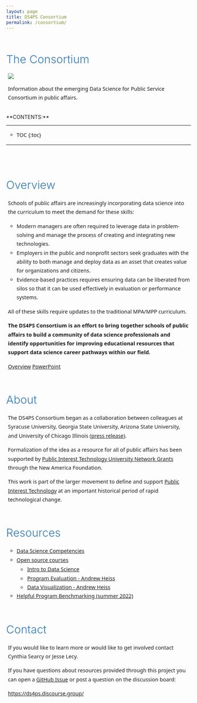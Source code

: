 ```yaml
---
layout: page
title: DS4PS Consortium
permalink: /consortium/
---
```




## The Consortium


![](https://raw.githubusercontent.com/DS4PS/ds4ps.github.io/master/assets/img/public-sector-blue2.jpg)

Information about the emerging Data Science for Public Service Consortium in public affairs. 


<br>
**CONTENTS:**

-----------------------

* TOC
{:toc}

-----------------------

<br>

 
 
## Overview 
 
Schools of public affairs are increasingly incorporating data science into the curriculum to meet the demand for these skills: 

* Modern managers are often required to leverage data in problem-solving and manage the process of creating and integrating new technologies.
* Employers in the public and nonprofit sectors seek graduates with the ability to both manage and deploy data as an asset that creates value for organizations and citizens. 
* Evidence-based practices requires ensuring data can be liberated from silos so that it can be used effectively in evaluation or performance systems. 

All of these skills require updates to the traditional MPA/MPP curriculum. 

**The DS4PS Consortium is an effort to bring together schools of public affairs to build a community of data science professionals and identify opportunities for improving educational resources that support data science career pathways within our field.** 

 [Overview](assets/ds4ps-overview.pdf) [PowerPoint](assets/ds4ps-overview-ppt.pdf)
 
## About

The DS4PS Consortium began as a collaboration between colleagues at Syracuse University, Georgia State University, Arizona State University, and University of Chicago Illinois ([press release](https://news.gsu.edu/2019/09/11/andrew-young-school-data-science-public-service-workshop/)).
 
Formalization of the idea as a resource for all of public affairs has been supported by [Public Interest Technology University Network Grants](https://news.gsu.edu/2021/11/05/andrew-young-school-public-interest-technology-new-america-data-science-public-service/) through the New America Foundation. 

This work is part of the larger movement to define and support [Public Interest Technology](https://www.newamerica.org/pit/blog/what-public-interest-technology-revisiting-term-defines-our-work/) at an important historical period of rapid technological change. 
 
 
## Resources

* [Data Science Competencies](assets/data-science-competencies.pdf)  
* [Open source courses](https://github.com/DS4PS)
  - [Intro to Data Science](https://github.com/DS4PS/intro-data-science-TEMPLATE)  
  - [Program Evaluation - Andrew Heiss](https://evalf22.classes.andrewheiss.com/)  
  - [Data Visualization - Andrew Heiss](https://datavizs22.classes.andrewheiss.com/) 
* [Helpful Program Benchmarking (summer 2022)](assets/naspaa-course-map.pdf) 
 
## Contact

If you would like to learn more or would like to get involved contact Cynthia Searcy or Jesse Lecy. 

If you have questions about resources provided through this project you can open a [GitHub Issue](https://github.com/DS4PS/ds4ps.github.io/issues) or post a question on the discussion board: 

https://ds4ps.discourse.group/


 
 
 
 

 
 
 
 
 
 
 
 








<style>
p, li {
     font-family:system-ui,-apple-system,"Segoe UI",Roboto,Helvetica,Arial,sans-serif;
     font-size:calc(0.85em + 0.25vw);
     font-weight:300;
     line-height:1.7;
     -webkit-font-smoothing:antialiased;
     -moz-osx-font-smoothing:grayscale;
     margin-left:1%;
     margin-right:0%;
    }  
h2{
  font-size:calc(2em + 0.25vw) !important;
  color: #337ab7;
  font-weight:300;
  margin-top:60px !important;
  margin-bottom:20px; 
  } 

h3{
  font-size:calc(1.4em + 0.25vw);
  font-weight:300;
  margin-top:20px !important;
  margin-bottom:10px;} 

ul {
  list-style-type: circle;
}  

#markdown-toc a {
  color: black;
  font-size:calc(0.65em + 0.25vw);
  line-height:1.0;
}  

#markdown-toc a:hover {
    color: black;
    text-decoration: none;
    font-weight: bold;
}
</style>  
  
